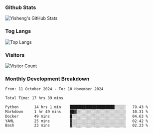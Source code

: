 ### Github Stats
![Yisheng's GitHub Stats](https://github-readme-stats-9qabuvhk1-gongyisheng.vercel.app/api?username=gongyisheng&count_private=true&show_icons=true)
### Tog Langs
![Top Langs](https://github-readme-stats-9qabuvhk1-gongyisheng.vercel.app/api/top-langs/?username=gongyisheng&layout=compact)
### Visitors
![Visitor Count](https://profile-counter.glitch.me/gongyisheng/count.svg)
### Monthly Development Breakdown
<!--START_SECTION:waka-->

```txt
From: 11 October 2024 - To: 10 November 2024

Total Time: 17 hrs 39 mins

Python       14 hrs 1 min    ████████████████████░░░░░   79.43 %
Markdown     1 hr 49 mins    ██▓░░░░░░░░░░░░░░░░░░░░░░   10.31 %
Docker       49 mins         █░░░░░░░░░░░░░░░░░░░░░░░░   04.63 %
YAML         25 mins         ▓░░░░░░░░░░░░░░░░░░░░░░░░   02.42 %
Bash         23 mins         ▓░░░░░░░░░░░░░░░░░░░░░░░░   02.23 %
```

<!--END_SECTION:waka-->
